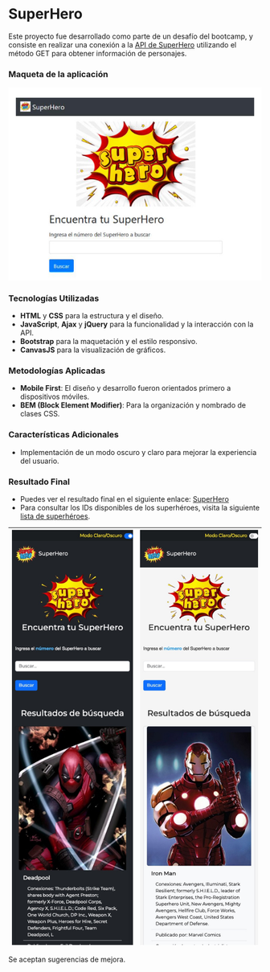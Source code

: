 # SuperHero

Este proyecto fue desarrollado como parte de un desafío del bootcamp, y consiste en realizar una conexión a la [API de SuperHero](https://www.superheroapi.com) utilizando el método GET para obtener información de personajes.

### Maqueta de la aplicación
![maqueta de la App](/assets/img/maqueta.jpg)

### Tecnologías Utilizadas
- **HTML** y **CSS** para la estructura y el diseño.
- **JavaScript**, **Ajax** y **jQuery** para la funcionalidad y la interacción con la API.
- **Bootstrap** para la maquetación y el estilo responsivo.
- **CanvasJS** para la visualización de gráficos.

### Metodologías Aplicadas
- **Mobile First**: El diseño y desarrollo fueron orientados primero a dispositivos móviles.
- **BEM (Block Element Modifier)**: Para la organización y nombrado de clases CSS.

### Características Adicionales
- Implementación de un modo oscuro y claro para mejorar la experiencia del usuario.

### Resultado Final
- Puedes ver el resultado final en el siguiente enlace: [SuperHero](https://german-rs.github.io/SuperHero/)
- Para consultar los IDs disponibles de los superhéroes, visita la siguiente [lista de superhéroes](https://www.superheroapi.com/ids.html).

| ![Deadpool](/assets/img/deadpool.jpg) | ![Ironman](/assets/img/ironman.jpg) |
|---------------------------------------|-------------------------------------|

Se aceptan sugerencias de mejora.